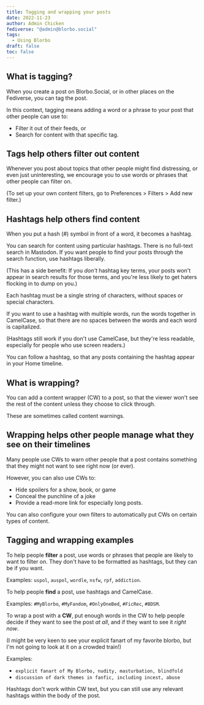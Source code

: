 ```yaml
---
title: Tagging and wrapping your posts
date: 2022-11-23
author: Admin Chicken
fediverse: "@admin@blorbo.social"
tags:
  - Using Blorbo
draft: false
toc: false
---
```


## What is tagging?

When you create a post on Blorbo.Social, or in other places on the Fediverse, you can tag the post.

In this context, tagging means adding a word or a phrase to your post that other people can use to:

- Filter it out of their feeds, or
- Search for content with that specific tag.

<!--more-->

## Tags help others filter out content

Whenever you post about topics that other people might find distressing, or even just uninteresting, we encourage you to use words or phrases that other people can filter on.

(To set up your own content filters, go to Preferences > Filters > Add new filter.)

## Hashtags help others find content

When you put a hash (#) symbol in front of a word, it becomes a hashtag.

You can search for content using particular hashtags. There is no full-text search in Mastodon. If you want people to find your posts through the search function, use hashtags liberally.

(This has a side benefit: If you _don't_ hashtag key terms, your posts won't appear in search results for those terms, and you're less likely to get haters flocking in to dump on you.)

Each hashtag must be a single string of characters, without spaces or special characters.

If you want to use a hashtag with multiple words, run the words together in CamelCase, so that there are no spaces between the words and each word is capitalized.

(Hashtags still work if you don't use CamelCase, but they're less readable, especially for people who use screen readers.)

You can follow a hashtag, so that any posts containing the hashtag appear in your Home timeline.

## What is wrapping?

You can add a content wrapper (CW) to a post, so that the viewer won't see the rest of the content unless they choose to click through.

These are sometimes called content warnings.

## Wrapping helps other people manage what they see on their timelines

Many people use CWs to warn other people that a post contains something that they might not want to see right now (or ever).

However, you can also use CWs to:

- Hide spoilers for a show, book, or game
- Conceal the punchline of a joke
- Provide a read-more link for especially long posts.

You can also configure your own filters to automatically put CWs on certain types of content.

## Tagging and wrapping examples

To help people **filter** a post, use words or phrases that people are likely to want to filter on. They don't have to be formatted as hashtags, but they can be if you want.

Examples: `uspol`, `auspol`, `wordle`, `nsfw`, `rpf`, `addiction`.

To help people **find** a post, use hashtags and CamelCase.

Examples: `#MyBlorbo`, `#MyFandom`, `#OnlyOneBed`, `#FicRec`, `#BDSM`.

To wrap a post with a **CW**, put enough words in the CW to help people decide if they want to see the post _at all_, and if they want to see it _right now_.

(I might be very keen to see your explicit fanart of my favorite blorbo, but I'm not going to look at it on a crowded train!)

Examples:

- `explicit fanart of My Blorbo, nudity, masturbation, blindfold`
- `discussion of dark themes in fanfic, including incest, abuse`

Hashtags don't work within CW text, but you can still use any relevant hashtags within the body of the post.